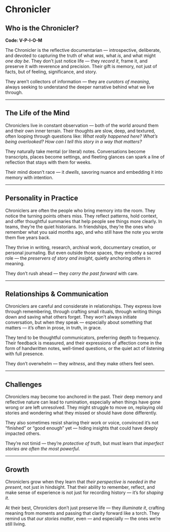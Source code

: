# Chronicler
## Who is the Chronicler?
**Code: V-P-I-O-M**

The Chronicler is the reflective documentarian — introspective, deliberate, and devoted to capturing the truth of what *was*, what *is*, and what might *one day be*. They don’t just notice life — they *record it*, frame it, and preserve it with reverence and precision. Their gift is memory, not just of facts, but of feeling, significance, and story.

They aren’t collectors of information — they are *curators of meaning*, always seeking to understand the deeper narrative behind what we live through.

---

## The Life of the Mind

Chroniclers live in constant observation — both of the world around them and their own inner terrain. Their thoughts are slow, deep, and textured, often looping through questions like: *What really happened here? What’s being overlooked? How can I tell this story in a way that matters?*

They naturally take mental (or literal) notes. Conversations become transcripts, places become settings, and fleeting glances can spark a line of reflection that stays with them for weeks.

Their mind doesn’t race — it *dwells*, savoring nuance and embedding it into memory with intention.

---

## Personality in Practice

Chroniclers are often the people who bring memory into the room. They notice the turning points others miss. They reflect patterns, hold context, and offer thoughtful summaries that help people see things more clearly. In teams, they’re the quiet historians. In friendships, they’re the ones who remember what you said months ago, and who still have the note you wrote them five years back.

They thrive in writing, research, archival work, documentary creation, or personal journaling. But even outside those spaces, they embody a sacred role — the *preservers of story and insight*, quietly anchoring others in meaning.

They don’t rush ahead — they *carry the past forward* with care.

---

## Relationships & Communication

Chroniclers are careful and considerate in relationships. They express love through remembering, through crafting small rituals, through writing things down and saving what others forget. They won’t always initiate conversation, but when they speak — especially about something that matters — it’s often in prose, in truth, in grace.

They tend to be thoughtful communicators, preferring depth to frequency. Their feedback is measured, and their expressions of affection come in the form of handwritten notes, well-timed questions, or the quiet act of listening with full presence.

They don’t overwhelm — they *witness*, and they make others feel seen.

---

## Challenges

Chroniclers may become too anchored in the past. Their deep memory and reflective nature can lead to rumination, especially when things have gone wrong or are left unresolved. They might struggle to move on, replaying old stories and wondering what they missed or should have done differently.

They also sometimes resist sharing their work or voice, convinced it’s not “finished” or “good enough” yet — hiding insights that could have deeply impacted others.

They’re not timid — they’re *protective of truth*, but must learn that *imperfect stories are often the most powerful*.

---

## Growth

Chroniclers grow when they learn that *their perspective is needed in the present*, not just in hindsight. That their ability to remember, reflect, and make sense of experience is not just for recording history — it’s for *shaping it*.

At their best, Chroniclers don’t just preserve life — they *illuminate it*, crafting meaning from moments and passing that clarity forward like a torch. They remind us that *our stories matter*, even — and especially — the ones we’re still living.
